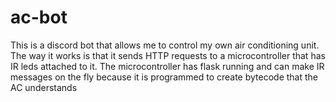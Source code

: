# ac-bot
This is a discord bot that allows me to control my own air conditioning unit. The way it works is that it sends HTTP requests to a microcontroller
that has IR leds attached to it. The microcontroller has flask running and can make IR messages on the fly because it is programmed to create bytecode that the AC understands
